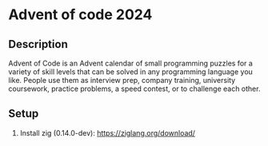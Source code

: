 # Advent of code 2024

## Description

Advent of Code is an Advent calendar of small programming puzzles for a variety of skill levels that can be solved in any programming language you like. People use them as interview prep, company training, university coursework, practice problems, a speed contest, or to challenge each other.


## Setup

1. Install zig (0.14.0-dev): https://ziglang.org/download/

